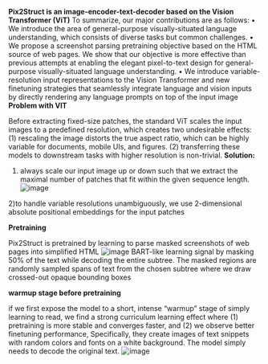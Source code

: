 **Pix2Struct is an image-encoder-text-decoder based on the Vision Transformer (ViT)**
To summarize, our major contributions are as follows:
• We introduce the area of general-purpose visually-situated language understanding, which consists of diverse tasks but common challenges.
• We propose a screenshot parsing pretraining objective based on the HTML source of web
pages. We show that our objective is more effective than previous attempts at enabling the
elegant pixel-to-text design for general-purpose visually-situated language understanding.
• We introduce variable-resolution input representations to the Vision Transformer and new finetuning strategies that seamlessly integrate language and vision inputs by directly rendering any
language prompts on top of the input image
**Problem with VIT**

Before extracting fixed-size patches, the standard ViT scales the input images to a
predefined resolution, which creates two undesirable effects:
(1) rescaling the image distorts the true aspect ratio, which can be highly variable for documents, mobile UIs, and figures.
(2) transferring these models to downstream tasks with higher resolution is non-trivial.
**Solution:**

1) always scale our input image up or down such that we extract the maximal
number of patches that fit within the given sequence length.
![image](https://github.com/SanzharMrz/NLP-papers/assets/46630209/465f1d7e-a435-4c55-88c3-c46fed97069b)



2)to handle variable resolutions unambiguously, we use 2-dimensional absolute positional
embeddings for the input patches

**Pretraining**

Pix2Struct is pretrained by learning to parse masked screenshots of web pages into simplified HTML
![image](https://github.com/SanzharMrz/NLP-papers/assets/46630209/da10387d-bcb2-4379-a189-43ec09ca2ebc)
BART-like learning signal by masking 50% of the text while decoding the entire subtree. The masked regions are randomly sampled
spans of text from the chosen subtree where we draw crossed-out opaque bounding boxes

****warmup stage before pretraining****

if we first expose the model to a short, intense “warmup” stage of simply learning to read, we find a strong curriculum learning
effect where (1) pretraining is more stable and converges faster, and (2) we observe better finetuning
performance, 
Specifically, they create images of text snippets with random
colors and fonts on a white background. The model simply needs to decode the original text.
![image](https://github.com/SanzharMrz/NLP-papers/assets/46630209/62e01e24-d839-4236-96eb-8899416ee678)
